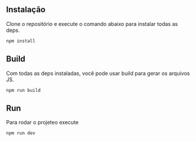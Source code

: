 ## Instalação
Clone o repositório e execute o comando abaixo para instalar todas as deps.

`npm install`

## Build

Com todas as deps instaladas, você pode usar build para gerar os arquivos JS.

`npm run build`

## Run

Para rodar o projeteo execute

`npm run dev`
